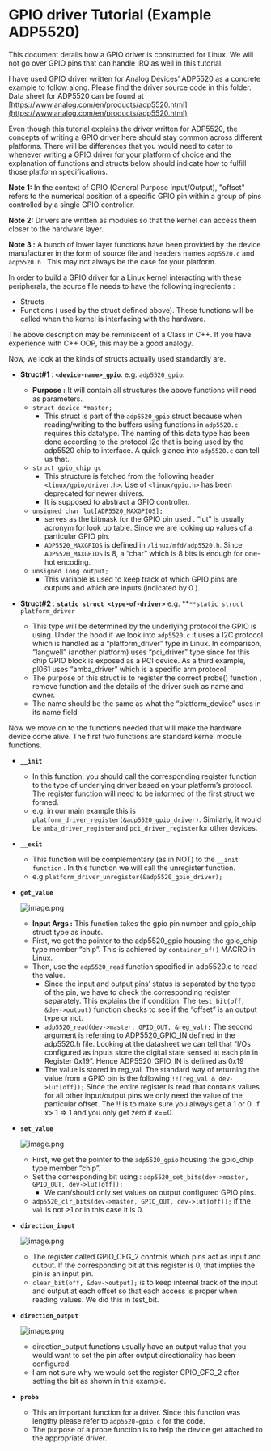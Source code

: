 # GPIO driver Tutorial (Example ADP5520)

This document details how a GPIO driver is constructed for Linux. We will not go over GPIO pins that can handle IRQ as well in this tutorial.

I have used GPIO driver written for Analog Devices’ ADP5520 as a concrete example to follow along. Please find the driver source code in this folder. Data sheet for ADP5520 can be found at [https://www.analog.com/en/products/adp5520.html](https://www.analog.com/en/products/adp5520.html)

Even though this tutorial explains the driver written for ADP5520, the concepts of writing a GPIO driver here should stay common across different platforms. There will be differences that you would need to cater to whenever writing a GPIO driver for your platform of choice and the explanation of functions and structs below should indicate how to fulfill those platform specifications. 

**Note 1:** In the context of GPIO (General Purpose Input/Output), "offset" refers to the numerical position of a specific GPIO pin within a group of pins controlled by a single GPIO controller.

**Note 2:** Drivers are written as modules so that the kernel can access them closer to the hardware layer.

**Note 3 :** A bunch of lower layer functions have been provided by the device manufacturer in the form of source file and headers names `adp5520.c` and `adp5520.h` . This may not always be the case for your platform.

In order to build a GPIO driver for a Linux kernel interacting with these peripherals, the source file needs to have the following ingredients : 

- Structs
- Functions ( used by the struct defined above). These functions will be called when the kernel is interfacing with the hardware.

The above description may be reminiscent of a Class in C++. If you have experience with C++ OOP, this may be a good analogy. 

Now, we look at the kinds of structs actually used standardly are.

- **Struct#1** :  **`<device-name>_gpio`**. e.g. `adp5520_gpio`.
    - **Purpose :** It will contain all structures the above functions will need as parameters.
    - `struct device *master;`
        - This struct is part of the `adp5520_gpio` struct because when reading/writing to the buffers using functions in `adp5520.c` requires this datatype. The naming of this data type has been done according to the protocol  i2c that is being used by the adp5520 chip to interface. A quick glance into `adp5520.c` can tell us that.
    - `struct gpio_chip gc`
        - This structure is fetched from the following header  `<linux/gpio/driver.h>`. Use of `<linux/gpio.h>` has been deprecated for newer drivers.
        - It is supposed to abstract a GPIO controller.
    - `unsigned char lut[ADP5520_MAXGPIOS];`
        - serves as the bitmask for the GPIO pin used . “lut” is usually acronym for look up table. Since we are looking up values of a particular GPIO pin.
        - `ADP5520_MAXGPIOS` is defined in `/linux/mfd/adp5520.h`. Since `ADP5520_MAXGPIOS` is 8, a “char” which is 8 bits is enough for one-hot encoding.
    - `unsigned long output;`
        - This variable is used to keep track of which GPIO pins are outputs and which are inputs (indicated by 0 ).
        
- **Struct#2** :  **`static struct <type-of-driver>`** e.g.  **`**static struct platform_driver`
    - This type will be determined by the underlying protocol the GPIO is using.  Under the hood if we look into `adp5520.c` it uses a I2C protocol which is handled as a “platform_driver” type in Linux. In comparison, “langwell” (another platform) uses “pci_driver” type since for this chip GPIO block is exposed as a PCI device. As a third example, pl061 uses “amba_driver” which is a specific arm protocol.
    - The purpose of this struct is to register the correct probe() function , remove function and the details of the driver such as name and owner.
    - The name should be the same as what the “platform_device” uses in its name field
    

Now we move on to the functions needed that will make the hardware device come alive. The first two functions are standard kernel module functions.

- **`__init`**
    - In this function, you should call the corresponding register function to the type of underlying driver based on your platform’s protocol. The register function will need to be informed of the first struct we formed.
    - e.g. in our main example this is `platform_driver_register(&adp5520_gpio_driver)`. Similarly, it would be `amba_driver_register`and `pci_driver_register`for other devices.
- **`__exit`**
    - This function will be complementary (as in NOT) to the `__init function` . In this function we will call the unregister function.
    - e.g `platform_driver_unregister(&adp5520_gpio_driver);`
- **`get_value`**
    
    ![image.png](image.png)
    
    - **Input Args :** This function takes the gpio pin number and gpio_chip struct type as inputs.
    - First, we get the pointer to the adp5520_gpio housing the gpio_chip type member “chip”. This is achieved by `container_of()` MACRO in Linux.
    - Then, use the `adp5520_read` function specified in adp5520.c to read the value.
        - Since the input and output pins’ status is separated by the type of the pin, we have to check the corresponding register separately. This explains the if condition. The `test_bit(off, &dev->output)` function checks to see if the “offset” is an output type or not.
        - `adp5520_read(dev->master, GPIO_OUT, &reg_val);` The second argument is referring to ADP5520_GPIO_IN defined in the adp5520.h file. Looking at the datasheet we can tell that “I/Os configured as inputs store the digital state sensed at each
        pin in Register 0x19”. Hence ADP5520_GPIO_IN is defined as 0x19
        - The value is stored in reg_val. The standard way of returning the value from a GPIO pin is the following `!!(reg_val & dev->lut[off]);` Since the entire register is read that contains values for all other input/output pins we only need the value of the particular offset. The !! is to make sure you always get a 1 or 0. if x> 1 ⇒ 1 and you only get zero if x==0.
    
- **`set_value`**
    
    ![image.png](image%201.png)
    
    - First, we get the pointer to the  `adp5520_gpio` housing the gpio_chip type member “chip”.
    - Set the corresponding bit using : `adp5520_set_bits(dev->master, GPIO_OUT, dev->lut[off]);`
        - We can/should only set values on output configured GPIO pins.
    - `adp5520_clr_bits(dev->master, GPIO_OUT, dev->lut[off]);` if the `val` is not >1 or in this case it is 0.
- **`direction_input`**
    
    ![image.png](image%202.png)
    
    - The register called GPIO_CFG_2 controls which pins act as input and output. If the corresponding bit at this register is 0, that implies the pin is an input pin.
    - `clear_bit(off, &dev->output);` is to keep internal track of the input and output at each offset so that each access is proper when reading values. We did this in test_bit.
- **`direction_output`**
    
    ![image.png](image%203.png)
    
    - direction_output functions usually have an output value that you would want to set the pin after output directionality has been configured.
    - I am not sure why we would set the register GPIO_CFG_2 after setting the bit as shown in this example.
- **`probe`**
    - This an important function for a driver. Since this function was lengthy please refer to `adp5520-gpio.c` for the code.
    - The purpose of a probe function is to help the device get attached to the appropriate driver.
